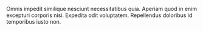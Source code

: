 Omnis impedit similique nesciunt necessitatibus quia. Aperiam quod in enim excepturi corporis nisi. Expedita odit voluptatem. Repellendus doloribus id temporibus iusto non.